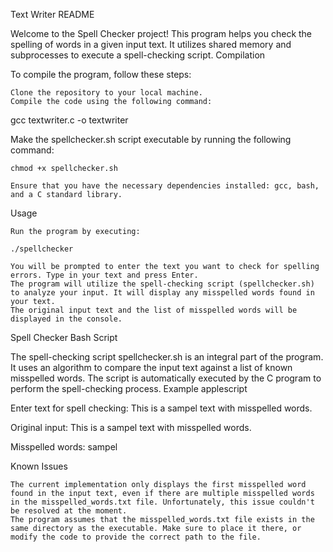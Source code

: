 Text Writer README

Welcome to the Spell Checker project! This program helps you check the spelling of words in a given input text. It utilizes shared memory and subprocesses to execute a spell-checking script.
Compilation

To compile the program, follow these steps:

    Clone the repository to your local machine.
    Compile the code using the following command:

gcc textwriter.c -o textwriter

Make the spellchecker.sh script executable by running the following command:

    chmod +x spellchecker.sh

    Ensure that you have the necessary dependencies installed: gcc, bash, and a C standard library.

Usage

    Run the program by executing:

    ./spellchecker

    You will be prompted to enter the text you want to check for spelling errors. Type in your text and press Enter.
    The program will utilize the spell-checking script (spellchecker.sh) to analyze your input. It will display any misspelled words found in your text.
    The original input text and the list of misspelled words will be displayed in the console.

Spell Checker Bash Script

The spell-checking script spellchecker.sh is an integral part of the program. It uses an algorithm to compare the input text against a list of known misspelled words. The script is automatically executed by the C program to perform the spell-checking process.
Example
applescript

Enter text for spell checking: This is a sampel text with misspelled words.

Original input:
This is a sampel text with misspelled words.

Misspelled words:
sampel

Known Issues

    The current implementation only displays the first misspelled word found in the input text, even if there are multiple misspelled words in the misspelled_words.txt file. Unfortunately, this issue couldn't be resolved at the moment.
    The program assumes that the misspelled_words.txt file exists in the same directory as the executable. Make sure to place it there, or modify the code to provide the correct path to the file.

